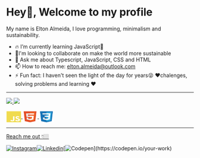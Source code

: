 # Hey👋, Welcome to my profile

My name is Elton Almeida, I love programming, minimalism and sustainability.

- :fire: I’m currently learning JavaScript:rocket:
-  :seedling:I'm looking to collaborate on make the world more sustainable
- 💬 Ask me about Typescript, JavaScript, CSS and HTML
- 📫 How to reach me: elton.almeida@outlook.com 
- ⚡ Fun fact: I haven't seen the light of the day for years:stuck_out_tongue_closed_eyes:
   ♥️chalenges, solving problems and learning ♥️
<hr>
<div>
    <a href="https://github.com/TonAlmeida">
        <img height="150em"
            src="https://github-readme-stats.vercel.app/api?username=TonAlmeida&show_icons=true&theme=dark&include_all_commits=true&count_private=true" />
        <img height="150em"
            src="https://github-readme-stats.vercel.app/api/top-langs/?username=TonAlmeida&layout=compact&langs_count=7&theme=dark" />
</div>
<div style="display: inline_block;"><br>
    <img align="center" alt="TonAlmeida-Js" height="30" width="40"
        src="https://raw.githubusercontent.com/devicons/devicon/master/icons/javascript/javascript-plain.svg">
    <img align="center" alt="TonAlmeida-HTML" height="30" width="40"
        src="https://raw.githubusercontent.com/devicons/devicon/master/icons/html5/html5-original.svg">
    <img align="center" alt="TonAlmeida-CSS" height="30" width="40"
        src="https://raw.githubusercontent.com/devicons/devicon/master/icons/css3/css3-original.svg">
</div>
<hr>
Reach me out 👇🏼
    
[![Instagram](https://img.shields.io/badge/-Instagram-purple?style=flat-square&logo=Instagram&logoColor=white&link=https://www.instagram.com/ton.almeida01/)](https://www.instagram.com/ton.almeida01/)[![Linkedin](https://img.shields.io/badge/-LinkedIn-blue?style=flat-square&logo=Linkedin&logoColor=white&link=https://www.linkedin.com/in/elton-santos-de-almeida-8953b5205/)](https://www.linkedin.com/in/elton-santos-de-almeida-8953b5205/)[![Codepen](https://img.shields.io/badge/-Codepen-black?style=flat-square&logo=Codepen&logoColor=white&link=[https://codepen.io/your-work](https://codepen.io/your-work))](https://codepen.io/your-work)

